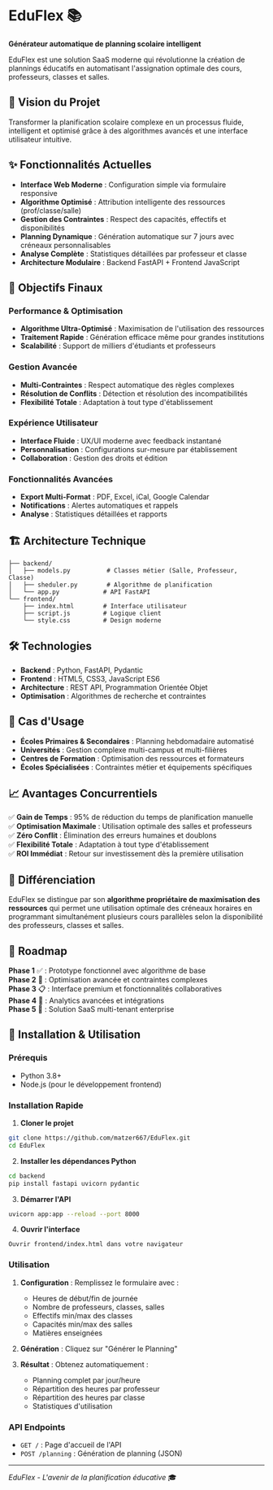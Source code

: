 # EduFlex 📚

**Générateur automatique de planning scolaire intelligent**

EduFlex est une solution SaaS moderne qui révolutionne la création de plannings éducatifs en automatisant l'assignation optimale des cours, professeurs, classes et salles.

## 🎯 Vision du Projet

Transformer la planification scolaire complexe en un processus fluide, intelligent et optimisé grâce à des algorithmes avancés et une interface utilisateur intuitive.

## ✨ Fonctionnalités Actuelles

- **Interface Web Moderne** : Configuration simple via formulaire responsive
- **Algorithme Optimisé** : Attribution intelligente des ressources (prof/classe/salle)
- **Gestion des Contraintes** : Respect des capacités, effectifs et disponibilités
- **Planning Dynamique** : Génération automatique sur 7 jours avec créneaux personnalisables
- **Analyse Complète** : Statistiques détaillées par professeur et classe
- **Architecture Modulaire** : Backend FastAPI + Frontend JavaScript

## 🚀 Objectifs Finaux

### Performance & Optimisation
- **Algorithme Ultra-Optimisé** : Maximisation de l'utilisation des ressources
- **Traitement Rapide** : Génération efficace même pour grandes institutions
- **Scalabilité** : Support de milliers d'étudiants et professeurs

### Gestion Avancée
- **Multi-Contraintes** : Respect automatique des règles complexes
- **Résolution de Conflits** : Détection et résolution des incompatibilités
- **Flexibilité Totale** : Adaptation à tout type d'établissement

### Expérience Utilisateur
- **Interface Fluide** : UX/UI moderne avec feedback instantané
- **Personnalisation** : Configurations sur-mesure par établissement
- **Collaboration** : Gestion des droits et édition

### Fonctionnalités Avancées
- **Export Multi-Format** : PDF, Excel, iCal, Google Calendar
- **Notifications** : Alertes automatiques et rappels
- **Analyse** : Statistiques détaillées et rapports

## 🏗️ Architecture Technique

```
├── backend/
│   ├── models.py          # Classes métier (Salle, Professeur, Classe)
│   ├── sheduler.py        # Algorithme de planification
│   └── app.py            # API FastAPI
└── frontend/
    ├── index.html        # Interface utilisateur
    ├── script.js         # Logique client
    └── style.css         # Design moderne
```

## 🛠️ Technologies

- **Backend** : Python, FastAPI, Pydantic
- **Frontend** : HTML5, CSS3, JavaScript ES6
- **Architecture** : REST API, Programmation Orientée Objet
- **Optimisation** : Algorithmes de recherche et contraintes

## 🎯 Cas d'Usage

- **Écoles Primaires & Secondaires** : Planning hebdomadaire automatisé
- **Universités** : Gestion complexe multi-campus et multi-filières  
- **Centres de Formation** : Optimisation des ressources et formateurs
- **Écoles Spécialisées** : Contraintes métier et équipements spécifiques

## 📈 Avantages Concurrentiels

✅ **Gain de Temps** : 95% de réduction du temps de planification manuelle  
✅ **Optimisation Maximale** : Utilisation optimale des salles et professeurs  
✅ **Zéro Conflit** : Élimination des erreurs humaines et doublons  
✅ **Flexibilité Totale** : Adaptation à tout type d'établissement  
✅ **ROI Immédiat** : Retour sur investissement dès la première utilisation

## 🌟 Différenciation

EduFlex se distingue par son **algorithme propriétaire de maximisation des ressources** qui permet une utilisation optimale des créneaux horaires en programmant simultanément plusieurs cours parallèles selon la disponibilité des professeurs, classes et salles.

## 🔮 Roadmap

**Phase 1** ✅ : Prototype fonctionnel avec algorithme de base  
**Phase 2** 🚧 : Optimisation avancée et contraintes complexes  
**Phase 3** 📋 : Interface premium et fonctionnalités collaboratives  
**Phase 4** 🎯 : Analytics avancées et intégrations  
**Phase 5** 🚀 : Solution SaaS multi-tenant enterprise

## 🚀 Installation & Utilisation

### Prérequis
- Python 3.8+
- Node.js (pour le développement frontend)

### Installation Rapide

1. **Cloner le projet**
```bash
git clone https://github.com/matzer667/EduFlex.git
cd EduFlex
```

2. **Installer les dépendances Python**
```bash
cd backend
pip install fastapi uvicorn pydantic
```

3. **Démarrer l'API**
```bash
uvicorn app:app --reload --port 8000
```

4. **Ouvrir l'interface**
```
Ouvrir frontend/index.html dans votre navigateur
```

### Utilisation

1. **Configuration** : Remplissez le formulaire avec :
   - Heures de début/fin de journée
   - Nombre de professeurs, classes, salles
   - Effectifs min/max des classes
   - Capacités min/max des salles
   - Matières enseignées

2. **Génération** : Cliquez sur "Générer le Planning"

3. **Résultat** : Obtenez automatiquement :
   - Planning complet par jour/heure
   - Répartition des heures par professeur
   - Répartition des heures par classe
   - Statistiques d'utilisation

### API Endpoints

- `GET /` : Page d'accueil de l'API
- `POST /planning` : Génération de planning (JSON)

---

*EduFlex - L'avenir de la planification éducative* 🎓
